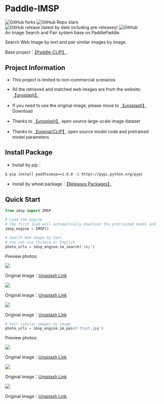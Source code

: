 # Paddle-IMSP
![GitHub forks](https://img.shields.io/github/forks/AgentMaker/Paddle-IMSP)
![GitHub Repo stars](https://img.shields.io/github/stars/AgentMaker/Paddle-IMSP)
![GitHub release (latest by date including pre-releases)](https://img.shields.io/github/v/release/AgentMaker/Paddle-IMSP?include_prereleases)
![GitHub](https://img.shields.io/github/license/AgentMaker/Paddle-IMSP)  
An Image Search and Pair system base on PaddlePaddle.

Search Web Image by text and pair similar images by image.

Base project：[【Paddle-CLIP】](https://github.com/AgentMaker/Paddle-CLIP).

## Project Information
* This project is limited to non-commercial scenarios

* All the retrieved and matched web images are from the website: [【unsplash】](https://unsplash.com/)

* If you need to use the original image, please move to [【unsplash】](https://unsplash.com/) Download

* Thanks to [【unsplash】](https://unsplash.com/data) open source large-scale image dataset

* Thanks to [【openai/CLIP】](https://github.com/openai/CLIP/) open source model code and pretrained model parameters


## Install Package
* Install by pip：
```shell
$ pip install paddleimsp==1.0.0 -i https://pypi.python.org/pypi 
```
* Install by wheel package：[【Releases Packages】](https://github.com/AgentMaker/Paddle-IMSP/releases)

## Quick Start
```python
from imsp import IMSP

# Load the engine
# The first load will automatically download the pretrained model and images database
imsp_engine = IMSP()
```
```python
# Search Web Image by text
# You can use Chinese or English
photo_urls = imsp_engine.im_search('sky')
```
Preview photos:

<img src="https://unsplash.com/photos/OnGV9X-ql08/download?w=224"/>

Original image：<a target="_blank" href="https://unsplash.com/photos/OnGV9X-ql08">Unsplash Link</a> 

<img src="https://unsplash.com/photos/IyEwFM-fAVk/download?w=224"/>

Original image：<a target="_blank" href="https://unsplash.com/photos/IyEwFM-fAVk">Unsplash Link</a> 

<img src="https://unsplash.com/photos/7dF1FloGPpE/download?w=224"/>

Original image：<a target="_blank" href="https://unsplash.com/photos/7dF1FloGPpE">Unsplash Link</a>
```python
# Pair similar images by image
photo_urls = imsp_engine.im_pair('fruit.jpg')
```
Preview photos:

<img src="https://unsplash.com/photos/pnvA8iLJcDI/download?w=224"/>

Original image：<a target="_blank" href="https://unsplash.com/photos/pnvA8iLJcDI">Unsplash Link</a> 

<img src="https://unsplash.com/photos/fBn-JJk_V_w/download?w=224"/>

Original image：<a target="_blank" href="https://unsplash.com/photos/fBn-JJk_V_w">Unsplash Link</a> 

<img src="https://unsplash.com/photos/7YFfGE26kbs/download?w=224"/>

Original image：<a target="_blank" href="https://unsplash.com/photos/7YFfGE26kbs">Unsplash Link</a> 
